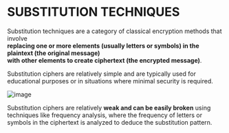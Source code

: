 # SUBSTITUTION TECHNIQUES

Substitution techniques are a category of classical encryption methods that involve <br>
**replacing one or more elements (usually letters or symbols) in the plaintext (the original message) <br>
with other elements to create ciphertext (the encrypted message)**. 

Substitution ciphers are relatively simple and are typically used for educational purposes or in situations where minimal security is required. 

![image](https://github.com/JashandeepSidhu712/Cryptography/assets/117754690/8ebe6e1b-302f-4014-add8-a0c978a641a2)

Substitution ciphers are relatively **weak and can be easily broken** using techniques like frequency analysis, where the frequency of letters or symbols in the ciphertext is analyzed to deduce the substitution pattern.


